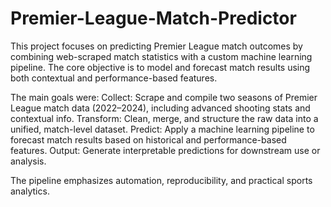 # Premier-League-Match-Predictor

This project focuses on predicting Premier League match outcomes by combining web-scraped match statistics with a custom machine learning pipeline. The core objective is to model and forecast match results using both contextual and performance-based features.

The main goals were:
  Collect: Scrape and compile two seasons of Premier League match data (2022–2024), including advanced shooting stats and contextual info.
  Transform: Clean, merge, and structure the raw data into a unified, match-level dataset.
  Predict: Apply a machine learning pipeline to forecast match results based on historical and performance-based features.
  Output: Generate interpretable predictions for downstream use or analysis.

The pipeline emphasizes automation, reproducibility, and practical sports analytics.
